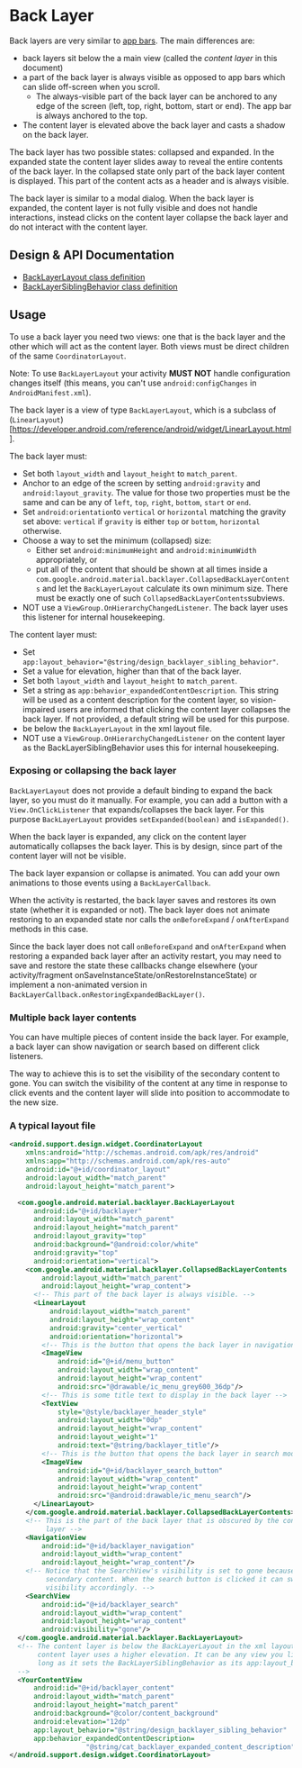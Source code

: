 <!--docs:
title: "Back Layer"
layout: detail
section: components
excerpt: "Back layers are views that sit below a main content layer with some content in the back layer being obscured by the content layer."
path: /catalog/back-layer-layout/
-->

# Back Layer

Back layers are very similar to [app bars](AppBarLayout.md). The main
differences are:

-   back layers sit below the a main view (called the *content layer* in this
    document)
-   a part of the back layer is always visible as opposed to app bars which can
    slide off-screen when you scroll.
    -   The always-visible part of the back layer can be anchored to any edge of
        the screen (left, top, right, bottom, start or end). The app bar is
        always anchored to the top.
-   The content layer is elevated above the back layer and casts a shadow on the
    back layer.

The back layer has two possible states: collapsed and expanded. In the expanded
state the content layer slides away to reveal the entire contents of the back
layer. In the collapsed state only part of the back layer content is displayed.
This part of the content acts as a header and is always visible.

The back layer is similar to a modal dialog. When the back layer is expanded,
the content layer is not fully visible and does not handle interactions, instead
clicks on the content layer collapse the back layer and do not interact with the
content layer.

## Design & API Documentation

-   [BackLayerLayout class
    definition](https://github.com/material-components/material-components-android/tree/master/lib/java/com/google/android/material/backlayer/BackLayerLayout.java)
    <!--{: .icon-list-item.icon-list-item--link }-->
-   [BackLayerSiblingBehavior class
    definition](https://github.com/material-components/material-components-android/tree/master/lib/java/com/google/android/material/backlayer/BackLayerSiblingBehavior.java)
    <!--{: .icon-list-item.icon-list-item--link }--> <!--{: .icon-list }-->

## Usage

To use a back layer you need two views: one that is the back layer and the other
which will act as the content layer. Both views must be direct children of the
same `CoordinatorLayout`.

Note: To use `BackLayerLayout` your activity **MUST NOT** handle configuration
changes itself (this means, you can't use `android:configChanges` in
`AndroidManifest.xml`).

The back layer is a view of type `BackLayerLayout`, which is a subclass of
(`LinearLayout`)[https://developer.android.com/reference/android/widget/LinearLayout.html].

The back layer must:

-   Set both `layout_width` and `layout_height` to `match_parent`.
-   Anchor to an edge of the screen by setting `android:gravity` and
    `android:layout_gravity`. The value for those two properties must be the
    same and can be any of `left`, `top`, `right`, `bottom`, `start` or `end`.
-   Set `android:orientation`to `vertical` or `horizontal` matching the gravity
    set above: `vertical` if `gravity` is either `top` or `bottom`, `horizontal`
    otherwise.
-   Choose a way to set the minimum (collapsed) size:
    -   Either set `android:minimumHeight` and `android:minimumWidth`
        appropriately, or
    -   put all of the content that should be shown at all times inside a
        `com.google.android.material.backlayer.CollapsedBackLayerContents` and let
        the `BackLayerLayout` calculate its own minimum size. There must be
        exactly one of such `CollapsedBackLayerContents`subviews.
-   NOT use a `ViewGroup.OnHierarchyChangedListener`. The back layer uses
    this listener for internal housekeeping.

The content layer must:

-   Set `app:layout_behavior="@string/design_backlayer_sibling_behavior"`.
-   Set a value for elevation, higher than that of the back layer.
-   Set both `layout_width` and `layout_height` to `match_parent`.
-   Set a string as `app:behavior_expandedContentDescription`. This string will
    be used as a content description for the content layer, so vision-impaired
    users are informed that clicking the content layer collapses the back layer.
    If not provided, a default string will be used for this purpose.
-   be below the `BackLayerLayout` in the xml layout file.
-   NOT use a `ViewGroup.OnHierarchyChangedListener` on the content layer as the
    BackLayerSiblingBehavior uses this for internal housekeeping.

### Exposing or collapsing the back layer

`BackLayerLayout` does not provide a default binding to expand the back layer,
so you must do it manually. For example, you can add a button with a
`View.OnClickListener` that expands/collapses the back layer. For this purpose
`BackLayerLayout` provides `setExpanded(boolean)` and `isExpanded()`.

When the back layer is expanded, any click on the content layer automatically
collapses the back layer. This is by design, since part of the content layer
will not be visible.

The back layer expansion or collapse is animated. You can add your own
animations to those events using a `BackLayerCallback`.

When the activity is restarted, the back layer saves and restores its own state
(whether it is expanded or not). The back layer does not animate restoring to an
expanded state nor calls the `onBeforeExpand` / `onAfterExpand` methods in this
case.

Since the back layer does not call `onBeforeExpand` and `onAfterExpand` when
restoring a expanded back layer after an activity restart, you may need to save
and restore the state these callbacks change elsewhere (your activity/fragment
onSaveInstanceState/onRestoreInstanceState) or implement a non-animated version
in `BackLayerCallback.onRestoringExpandedBackLayer()`.

### Multiple back layer contents

You can have multiple pieces of content inside the back layer. For example, a
back layer can show navigation or search based on different click listeners.

The way to achieve this is to set the visibility of the secondary content to
gone. You can switch the visibility of the content at any time in response to
click events and the content layer will slide into position to accommodate to
the new size.

### A typical layout file

```xml
<android.support.design.widget.CoordinatorLayout
    xmlns:android="http://schemas.android.com/apk/res/android"
    xmlns:app="http://schemas.android.com/apk/res-auto"
    android:id="@+id/coordinator_layout"
    android:layout_width="match_parent"
    android:layout_height="match_parent">

  <com.google.android.material.backlayer.BackLayerLayout
      android:id="@+id/backlayer"
      android:layout_width="match_parent"
      android:layout_height="match_parent"
      android:layout_gravity="top"
      android:background="@android:color/white"
      android:gravity="top"
      android:orientation="vertical">
    <com.google.android.material.backlayer.CollapsedBackLayerContents
        android:layout_width="match_parent"
        android:layout_height="wrap_content">
      <!-- This part of the back layer is always visible. -->
      <LinearLayout
          android:layout_width="match_parent"
          android:layout_height="wrap_content"
          android:gravity="center_vertical"
          android:orientation="horizontal">
        <!-- This is the button that opens the back layer in navigation mode -->
        <ImageView
            android:id="@+id/menu_button"
            android:layout_width="wrap_content"
            android:layout_height="wrap_content"
            android:src="@drawable/ic_menu_grey600_36dp"/>
        <!-- This is some title text to display in the back layer -->
        <TextView
            style="@style/backlayer_header_style"
            android:layout_width="0dp"
            android:layout_height="wrap_content"
            android:layout_weight="1"
            android:text="@string/backlayer_title"/>
        <!-- This is the button that opens the back layer in search mode -->
        <ImageView
            android:id="@+id/backlayer_search_button"
            android:layout_width="wrap_content"
            android:layout_height="wrap_content"
            android:src="@android:drawable/ic_menu_search"/>
      </LinearLayout>
    </com.google.android.material.backlayer.CollapsedBackLayerContents>
    <!-- This is the part of the back layer that is obscured by the content
         layer -->
    <NavigationView
        android:id="@+id/backlayer_navigation"
        android:layout_width="wrap_content"
        android:layout_height="wrap_content"/>
    <!-- Notice that the SearchView's visibility is set to gone because it's the
         secondary content. When the search button is clicked it can switch the
         visibility accordingly. -->
    <SearchView
        android:id="@+id/backlayer_search"
        android:layout_width="wrap_content"
        android:layout_height="wrap_content"
        android:visibility="gone"/>
  </com.google.android.material.backlayer.BackLayerLayout>
  <!-- The content layer is below the BackLayerLayout in the xml layout, but the
       content layer uses a higher elevation. It can be any view you like as
       long as it sets the BackLayerSiblingBehavior as its app:layout_behavior.
  -->
  <YourContentView
      android:id="@+id/backlayer_content"
      android:layout_width="match_parent"
      android:layout_height="match_parent"
      android:background="@color/content_background"
      android:elevation="12dp"
      app:layout_behavior="@string/design_backlayer_sibling_behavior"
      app:behavior_expandedContentDescription=
                   "@string/cat_backlayer_expanded_content_description"/>
</android.support.design.widget.CoordinatorLayout>
```